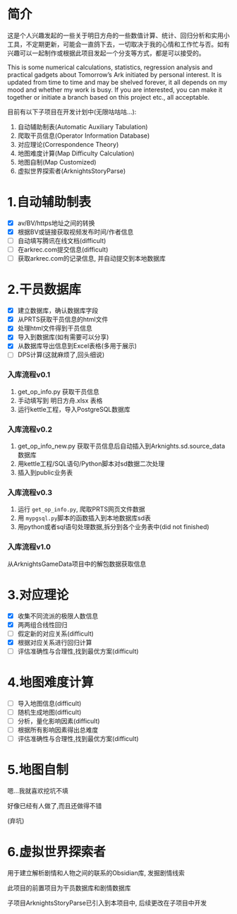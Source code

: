 # 简介

这是个人兴趣发起的一些关于明日方舟的一些数值计算、统计、回归分析和实用小工具，不定期更新，可能会一直鸽下去，一切取决于我的心情和工作忙与否。如有兴趣可以一起制作或根据此项目发起一个分支等方式，都是可以接受的。

This is some numerical calculations, statistics, regression analysis and practical gadgets about Tomorrow’s Ark initiated by personal interest. It is updated from time to time and may be shelved forever, it all depends on my mood and whether my work is busy. If you are interested, you can make it together or initiate a branch based on this project etc., all acceptable.

目前有以下子项目在开发计划中(无限咕咕咕...):

1. 自动辅助制表(Automatic Auxiliary Tabulation)
2. 爬取干员信息(Operator Information Database)
3. 对应理论(Correspondence Theory)
4. 地图难度计算(Map Difficulty Calculation)
5. 地图自制(Map Customized)
6. 虚拟世界探索者(ArknightsStoryParse)

# 1.自动辅助制表

* [X] av/BV/https地址之间的转换
* [X] 根据BV或链接获取视频发布时间/作者信息
* [ ] 自动填写腾讯在线文档(difficult)
* [ ] 在arkrec.com提交信息(difficult)
* [ ] 获取arkrec.com的记录信息, 并自动提交到本地数据库

# 2.干员数据库

* [X] 建立数据库，确认数据库字段
* [X] 从PRTS获取干员信息的html文件
* [X] 处理html文件得到干员信息
* [X] 导入到数据库(如有需要可以分享)
* [X] 从数据库导出信息到Excel表格(多用于展示)
* [ ] DPS计算(这就麻烦了,回头细说)

### 入库流程v0.1

1. get_op_info.py    获取干员信息
2. 手动填写到    明日方舟.xlsx    表格
3. 运行kettle工程，导入PostgreSQL数据库

### 入库流程v0.2

1. get_op_info_new.py 获取干员信息后自动插入到Arknights.sd.source_data数据库
2. 用kettle工程/SQL语句/Python脚本对sd数据二次处理
3. 插入到public业务表

### 入库流程v0.3

1. 运行 `get_op_info.py`, 爬取PRTS网页文件数据
2. 用 `mypgsql.py`脚本的函数插入到本地数据库sd表
3. 用python或者sql语句处理数据,拆分到各个业务表中(did not finished)

### 入库流程v1.0

从ArknightsGameData项目中的解包数据获取信息



# 3.对应理论

* [X] 收集不同流派的极限人数信息
* [X] 两两组合线性回归
* [ ] 假定新的对应关系(difficult)
* [X] 根据对应关系进行回归计算
* [ ] 评估准确性与合理性,找到最优方案(difficult)

# 4.地图难度计算

* [ ] 导入地图信息(difficult)
* [ ] 随机生成地图(difficult)
* [ ] 分析，量化影响因素(difficult)
* [ ] 根据所有影响因素得出总难度
* [ ] 评估准确性与合理性,找到最优方案(difficult)

# 5.地图自制

嗯...我就喜欢挖坑不填

好像已经有人做了,而且还做得不错

(弃坑)

# 6.虚拟世界探索者

用于建立解析剧情和人物之间的联系的Obsidian库, 发掘剧情线索

此项目的前置项目为干员数据库和剧情数据库

子项目ArknightsStoryParse已引入到本项目中, 后续更改在子项目中开发

